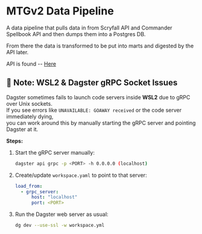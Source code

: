 # MTGv2 Data Pipeline

A data pipeline that pulls data in from Scryfall API and Commander Spellbook API and then dumps them into a Postgres DB.

From there the data is transformed to be put into marts and digested by the API later.

API is found -- [Here](https://github.com/Seazeeee/mtgv2-api)

## 🐧 Note: WSL2 & Dagster gRPC Socket Issues

Dagster sometimes fails to launch code servers inside **WSL2** due to gRPC over Unix sockets.  
If you see errors like `UNAVAILABLE: GOAWAY received` or the code server immediately dying,  
you can work around this by manually starting the gRPC server and pointing Dagster at it.

**Steps:**

1. Start the gRPC server manually:

   ```bash
   dagster api grpc -p <PORT> -h 0.0.0.0 (localhost)
   ```

2. Create/update `workspace.yaml` to point to that server:

   ```yaml
   load_from:
     - grpc_server:
         host: "localhost"
         port: <PORT>
   ```

3. Run the Dagster web server as usual:

   ```bash
   dg dev --use-ssl -w workspace.yml
   ```

